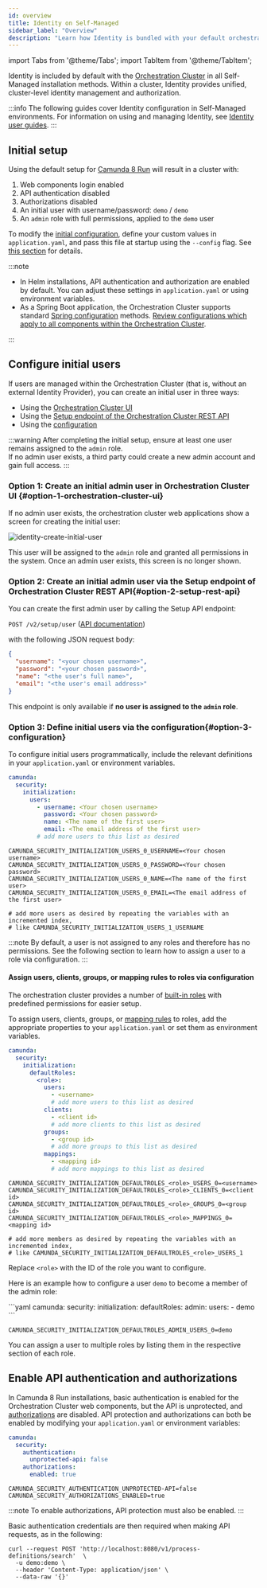 ```yaml
---
id: overview
title: Identity on Self-Managed
sidebar_label: "Overview"
description: "Learn how Identity is bundled with your default orchestration cluster."
---
```


import Tabs from '@theme/Tabs';
import TabItem from '@theme/TabItem';

Identity is included by default with the [Orchestration Cluster](/self-managed/reference-architecture/reference-architecture.md#orchestration-cluster) in all Self-Managed installation methods. Within a cluster, Identity provides unified, cluster-level identity management and authorization.

:::info
The following guides cover Identity configuration in Self-Managed environments. For information on using and managing Identity, see [Identity user guides](/components/identity/identity-introduction.md).
:::

## Initial setup

Using the default setup for [Camunda 8 Run](/self-managed/quickstart/developer-quickstart/c8run.md) will result in a cluster with:

1. Web components login enabled
2. API authentication disabled
3. Authorizations disabled
4. An initial user with username/password: `demo` / `demo`
5. An `admin` role with full permissions, applied to the `demo` user

To modify the [initial configuration](/self-managed/components/orchestration-cluster/core-settings/configuration/properties.md), define your custom values in `application.yaml`, and pass this file at startup using the `--config` flag. See [this section](/self-managed/quickstart/developer-quickstart/c8run.md#enable-authentication-and-authorization) for details.

:::note

- In Helm installations, API authentication and authorization are enabled by default. You can adjust these settings in `application.yaml` or using environment variables.
- As a Spring Boot application, the Orchestration Cluster supports standard
  [Spring configuration](https://docs.spring.io/spring-boot/reference/features/external-config.html) methods. [Review configurations which apply to all components within the Orchestration Cluster](/self-managed/components/orchestration-cluster/core-settings/configuration/properties.md).

:::

## Configure initial users

If users are managed within the Orchestration Cluster (that is, without an external Identity Provider), you can create an initial user in three ways:

- Using the [Orchestration Cluster UI](#option-1-orchestration-cluster-ui)
- Using the [Setup endpoint of the Orchestration Cluster REST API](#option-2-setup-rest-api)
- Using the [configuration](#option-3-configuration)

:::warning
After completing the initial setup, ensure at least one user remains assigned to the `admin` role.  
If no admin user exists, a third party could create a new admin account and gain full access.
:::

### Option 1: Create an initial admin user in Orchestration Cluster UI {#option-1-orchestration-cluster-ui}

If no admin user exists, the orchestration cluster web applications show a screen for creating the initial user:

![identity-create-initial-user](./img/create-initial-user.png)

This user will be assigned to the `admin` role and granted all permissions in the system. Once an admin user exists, this screen is no longer shown.

### Option 2: Create an initial admin user via the Setup endpoint of Orchestration Cluster REST API{#option-2-setup-rest-api}

You can create the first admin user by calling the Setup API endpoint:

`POST /v2/setup/user` ([API documentation](/apis-tools/orchestration-cluster-api-rest/specifications/create-admin-user.api.mdx))

with the following JSON request body:

```json
{
  "username": "<your chosen username>",
  "password": "<your chosen password>",
  "name": "<the user's full name>",
  "email": "<the user's email address>"
}
```

This endpoint is only available if **no user is assigned to the `admin` role**.

### Option 3: Define initial users via the configuration{#option-3-configuration}

To configure initial users programmatically, include the relevant definitions in your `application.yaml` or environment variables.

<Tabs>
  <TabItem value="helm" label="Helm properties">

```yaml
camunda:
  security:
    initialization:
      users:
        - username: <Your chosen username>
          password: <Your chosen password>
          name: <The name of the first user>
          email: <The email address of the first user>
        # add more users to this list as desired
```

  </TabItem>
<TabItem value="env" label="Environment variables" default>

```shell
CAMUNDA_SECURITY_INITIALIZATION_USERS_0_USERNAME=<Your chosen username>
CAMUNDA_SECURITY_INITIALIZATION_USERS_0_PASSWORD=<Your chosen password>
CAMUNDA_SECURITY_INITIALIZATION_USERS_0_NAME=<The name of the first user>
CAMUNDA_SECURITY_INITIALIZATION_USERS_0_EMAIL=<The email address of the first user>

# add more users as desired by repeating the variables with an incremented index,
# like CAMUNDA_SECURITY_INITIALIZATION_USERS_1_USERNAME
```

  </TabItem>
</Tabs>

:::note
By default, a user is not assigned to any roles and therefore has no permissions. See the following section to learn how to assign a user to a role via configuration.
:::

#### Assign users, clients, groups, or mapping rules to roles via configuration

The orchestration cluster provides a number of [built-in roles](/components/concepts/access-control/authorizations.md#default-roles) with predefined permissions for easier setup.

To assign users, clients, groups, or [mapping rules](/components/concepts/access-control/mapping-rules.md) to roles, add the appropriate properties to your `application.yaml` or set them as environment variables.

<Tabs>
  <TabItem value="helm" label="Helm properties">

```yaml
camunda:
  security:
    initialization:
      defaultRoles:
        <role>:
          users:
            - <username>
            # add more users to this list as desired
          clients:
            - <client id>
            # add more clients to this list as desired
          groups:
            - <group id>
            # add more groups to this list as desired
          mappings:
            - <mapping id>
            # add more mappings to this list as desired
```

  </TabItem>
<TabItem value="env" label="Environment variables" default>

```shell
CAMUNDA_SECURITY_INITIALIZATION_DEFAULTROLES_<role>_USERS_0=<username>
CAMUNDA_SECURITY_INITIALIZATION_DEFAULTROLES_<role>_CLIENTS_0=<client id>
CAMUNDA_SECURITY_INITIALIZATION_DEFAULTROLES_<role>_GROUPS_0=<group id>
CAMUNDA_SECURITY_INITIALIZATION_DEFAULTROLES_<role>_MAPPINGS_0=<mapping id>

# add more members as desired by repeating the variables with an incremented index,
# like CAMUNDA_SECURITY_INITIALIZATION_DEFAULTROLES_<role>_USERS_1
```

  </TabItem>
</Tabs>

Replace `<role>` with the ID of the role you want to configure.

Here is an example how to configure a user `demo` to become a member of the admin role:

<Tabs>
  <TabItem value="helm" label="Helm properties">
```yaml
camunda:
  security:
    initialization:
      defaultRoles:
        admin:
          users:
            - demo
```

  </TabItem>
<TabItem value="env" label="Environment variables" default>

```shell
CAMUNDA_SECURITY_INITIALIZATION_DEFAULTROLES_ADMIN_USERS_0=demo
```

  </TabItem>
</Tabs>

You can assign a user to multiple roles by listing them in the respective section of each role.

## Enable API authentication and authorizations

In Camunda 8 Run installations, basic authentication is enabled for the Orchestration Cluster web components, but the API is unprotected, and [authorizations](/components/identity/authorization.md) are disabled. API protection and authorizations can both be enabled by modifying your `application.yaml` or environment variables:

<Tabs>
  <TabItem value="helm" label="Helm properties">

```yaml
camunda:
  security:
    authentication:
      unprotected-api: false
    authorizations:
      enabled: true
```

  </TabItem>
<TabItem value="env" label="Environment variables" default>

```shell
CAMUNDA_SECURITY_AUTHENTICATION_UNPROTECTED-API=false
CAMUNDA_SECURITY_AUTHORIZATIONS_ENABLED=true
```

  </TabItem>
</Tabs>

:::note
To enable authorizations, API protection must also be enabled.
:::

Basic authentication credentials are then required when making API requests, as in the following:

```shell
curl --request POST 'http://localhost:8080/v1/process-definitions/search'  \
  -u demo:demo \
  --header 'Content-Type: application/json' \
  --data-raw '{}'
```
